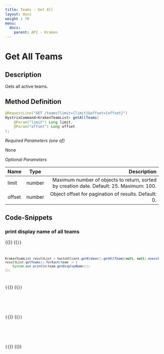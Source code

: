 ```yaml
---
title: Teams - Get All
layout: docs
weight : 70
menu: 
  docs:
    parent: API - Kraken
---
```


# Get All Teams

## Description

Gets all active teams.

## Method Definition

```java
@RequestLine("GET /teams?limit={limit}&offset={offset}")
HystrixCommand<KrakenTeamList> getAllTeams(
	@Param("limit") Long limit,
	@Param("offset") Long offset
);
```

*Required Parameters (one of)*

None

*Optional Parameters*

| Name          | Type      | Description  |
| ------------- |:---------:| -----------------:|
| limit | number | Maximum number of objects to return, sorted by creation date. Default: 25. Maximum: 100. |
| offset | number | Object offset for pagination of results. Default: 0. |

## Code-Snippets

### print display name of all teams

{{<codeblocks>}}
{{<code Java>}}
```java
KrakenTeamList resultList = twitchClient.getKraken().getAllTeams(null, null).execute();
resultList.getTeams().forEach(team -> {
    System.out.println(team.getDisplayName());
});
```
{{</code>}}
{{<code Groovy>}}
```groovy

```
{{</code>}}
{{<code Kotlin>}}
```kotlin

```
{{</code>}}
{{</codeblocks>}}
